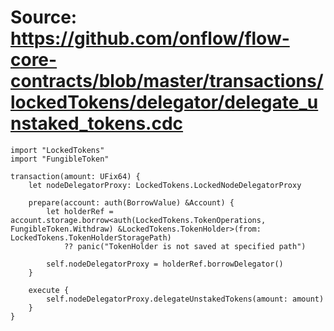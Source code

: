 # Source: https://github.com/onflow/flow-core-contracts/blob/master/transactions/lockedTokens/delegator/delegate_unstaked_tokens.cdc

```
import "LockedTokens"
import "FungibleToken"

transaction(amount: UFix64) {
    let nodeDelegatorProxy: LockedTokens.LockedNodeDelegatorProxy

    prepare(account: auth(BorrowValue) &Account) {
        let holderRef = account.storage.borrow<auth(LockedTokens.TokenOperations, FungibleToken.Withdraw) &LockedTokens.TokenHolder>(from: LockedTokens.TokenHolderStoragePath)
            ?? panic("TokenHolder is not saved at specified path")

        self.nodeDelegatorProxy = holderRef.borrowDelegator()
    }

    execute {
        self.nodeDelegatorProxy.delegateUnstakedTokens(amount: amount)
    }
}

```